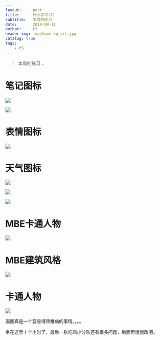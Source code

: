 ```yaml
---
layout:     post
title:      作业练习(1)
subtitle:   本周的练习
date:       2019-08-11
author:     LY
header-img: img/home-bg-art.jpg
catalog: true
tags:
    - PS
---
```


> 本周的练习... 

# 笔记图标

![](/img/2019081101.png)

![](/img/2019081102.png)


# 表情图标

![](/img/2019081103.png)


# 天气图标

![](/img/2019081104.png)

![](/img/2019081105.png)

![](/img/2019081106.png)


# MBE卡通人物

![](/img/2019081107.png)

# MBE建筑风格

![](/img/2019081108.png)

# 卡通人物

![](/img/2019081109.png)


画图真是一个容易得颈椎病的事情。。。。

坐在这里十个小时了，最后一张吃鸡小分队还有很多问题，后面再慢慢改吧。

